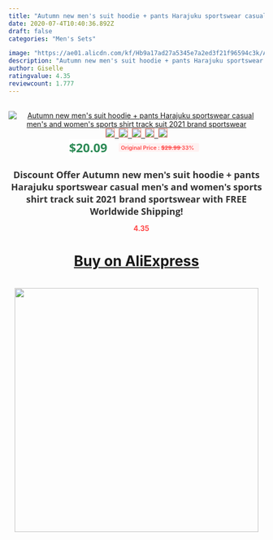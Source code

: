 ```yaml
---
title: "Autumn new men's suit hoodie + pants Harajuku sportswear casual men's and women's sports shirt track suit 2021 brand sportswear"
date: 2020-07-4T10:40:36.892Z
draft: false
categories: "Men's Sets"

image: "https://ae01.alicdn.com/kf/Hb9a17ad27a5345e7a2ed3f21f96594c3k/Autumn-new-men-s-suit-hoodie-pants-Harajuku-sportswear-casual-men-s-and-women-s-sports.jpg"
description: "Autumn new men's suit hoodie + pants Harajuku sportswear casual men's and women's sports shirt track suit 2021 brand sportswear"
author: Giselle
ratingvalue: 4.35
reviewcount: 1.777
---
```

<br>
<div style="text-align: center;">
<a href="https://s.click.aliexpress.com/e/_AbrZRJ" target="_blank" rel="nofollow noopener noreferrer"><img alt="Autumn new men's suit hoodie + pants Harajuku sportswear casual men's and women's sports shirt track suit 2021 brand sportswear" class="magnifier-image" src="https://ae01.alicdn.com/kf/Hb9a17ad27a5345e7a2ed3f21f96594c3k/Autumn-new-men-s-suit-hoodie-pants-Harajuku-sportswear-casual-men-s-and-women-s-sports.jpg_640x640.jpg">
<br>
<img style="border:1px solid salmon" src="https://ae01.alicdn.com/kf/Hb9a17ad27a5345e7a2ed3f21f96594c3k/Autumn-new-men-s-suit-hoodie-pants-Harajuku-sportswear-casual-men-s-and-women-s-sports.jpg_120x120.jpg">&nbsp;&nbsp;<img style="border:1px solid salmon" src="https://ae01.alicdn.com/kf/H1e6ac9be3b8b465593b20174cb10e557b/Autumn-new-men-s-suit-hoodie-pants-Harajuku-sportswear-casual-men-s-and-women-s-sports.jpg_120x120.jpg">&nbsp;&nbsp;<img style="border:1px solid salmon" src="https://ae01.alicdn.com/kf/H4564a9970b9a415884c8ddba52c2c2d3x/Autumn-new-men-s-suit-hoodie-pants-Harajuku-sportswear-casual-men-s-and-women-s-sports.jpg_120x120.jpg">&nbsp;&nbsp;<img style="border:1px solid salmon" src="https://ae01.alicdn.com/kf/He6860c62b3294238b3eea979a6a657d17/Autumn-new-men-s-suit-hoodie-pants-Harajuku-sportswear-casual-men-s-and-women-s-sports.jpg_120x120.jpg">&nbsp;&nbsp;<img style="border:1px solid salmon" src="https://ae01.alicdn.com/kf/H983e750be67b4852b92e983b7d27f570J/Autumn-new-men-s-suit-hoodie-pants-Harajuku-sportswear-casual-men-s-and-women-s-sports.jpg_120x120.jpg"></a></div><br0>
<div style="text-align: center;"><span style="background-color: white; border: 0px; box-sizing: border-box; color: seagreen; display: inline-block; font-family: &quot;open sans&quot; , &quot;arial&quot; , &quot;helvetica&quot; , sans-serif , &quot;heiti&quot;; font-size: 24px; font-stretch: inherit; font-weight: 700; line-height: inherit; margin: 0px 10px 0px 0px; padding: 0px; vertical-align: middle;">$20.09 </span>
<span style="background: rgb(255 , 241 , 241); border-radius: 3px; border: 0px; box-sizing: border-box; color: #ff4747; display: inline-block; font-family: inherit; font-size: 12px; font-stretch: inherit; font-style: inherit; font-variant: inherit; font-weight: 600; line-height: inherit; margin: 0px; padding: 2px 5px; transform: scale(0.9); vertical-align: middle;">Original Price : <b style="text-decoration: line-through;">$29.99 </b> 33%&nbsp;&nbsp;</span></div>
<h1 style="color: #333333; display: inline-block; font-family: &quot;open sans&quot; , &quot;arial&quot; , &quot;helvetica&quot; , sans-serif , &quot;heiti&quot;; font-size: 18px; font-stretch: inherit; font-weight: 700; text-align: center;">Discount Offer Autumn new men's suit hoodie + pants Harajuku sportswear casual men's and women's sports shirt track suit 2021 brand sportswear with FREE Worldwide Shipping!</h1>
<div style="color: #ff4747; text-align: center;">
<img src="https://4.bp.blogspot.com/-M0ZcTcb-5uY/XleCXlxnR4I/AAAAAAAAAEc/OrjgMkXV1oMQFaCRZj5HQwOCBcu3w1FegCPcBGAYYCw/s1600/star.png" style="height: 15px;">&nbsp;<b>4.35</b></div>
<div class="button_cont" align="center"><a class="buynow_a" href="https://s.click.aliexpress.com/e/_AbrZRJ" target="_blank" rel="nofollow noopener noreferrer"><H1>Buy on AliExpress</H1></a></div><br>
<div class="separator" style="clear: both; text-align: center;">
<img src="https://lh3.googleusercontent.com/-pTy5HemUv9M/XlePHvY0dAI/AAAAAAAAAE4/0nX5iRUoIWY8eMW9Dpxeirr157OZliDIgCLcBGAsYHQ/s1600/badge.gif" width="480">
</div>
